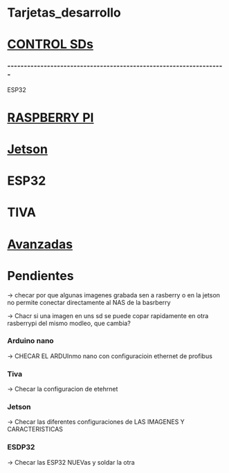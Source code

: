 # Tarjetas_desarrollo


# [CONTROL SDs](https://github.com/ErickLopC/Control_de_Mundos_Anaconda/blob/main/README.md)

### ------------------------------------------------------------------

ESP32

# [RASPBERRY PI](https://github.com/ErickLopC/Rasberrypi_)


# [Jetson](https://github.com/ErickLopC/Jetson_)


# ESP32


# TIVA 

# [Avanzadas](https://github.com/ErickLopC/Tarjetas-_avanzadas)


# Pendientes

-> checar por que algunas imagenes grabada sen a rasberry o en la jetson no permite conectar directamente al NAS de la basrberry

-> Chacr si una imagen en uns sd se puede copar rapidamente en otra rasberrypi del mismo modleo, que cambia? 

### Arduino nano

-> CHECAR EL ARDUInmo nano con configuracioin ethernet de profibus 

### Tiva

-> Checar la configuracion de etehrnet


### Jetson 

-> Checar las diferentes configuraciones de LAS IMAGENES Y CARACTERISTICAS


### ESDP32

-> Checar las ESP32 NUEVas y soldar la otra 

